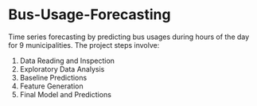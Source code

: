 # Bus-Usage-Forecasting

Time series forecasting by predicting bus usages during hours of the day for 9 municipalities. The project steps involve:

1) Data Reading and Inspection
2) Exploratory Data Analysis
3) Baseline Predictions
4) Feature Generation
5) Final Model and Predictions
